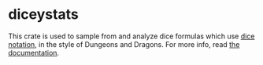 # diceystats
This crate is used to sample from and analyze dice formulas which use [dice notation](https://en.wikipedia.org/wiki/Dice_notation), in the style of Dungeons and Dragons. For more info, read [the documentation](https://docs.rs/diceystats/latest/diceystats/).